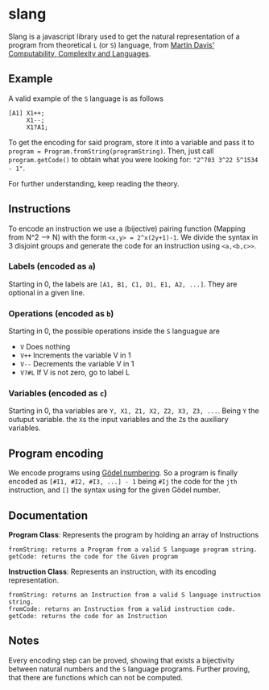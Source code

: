 # slang

Slang is a javascript library used to get the natural representation of a program from theoretical `L` (or `S`) language, from [Martin Davis' Computability, Complexity and Languages](https://www.amazon.com/Computability-Complexity-Languages-Second-Fundamentals/dp/0122063821).

## Example
A valid example of the `S` language is as follows
```
[A1] X1++;
     X1--;
     X1?A1;
```
To get the encoding for said program, store it into a variable and pass it to `program = Program.fromString(programString)`. Then, just call `program.getCode()` to obtain what you were looking for: `"2^703 3^22 5^1534 - 1"`.

For further understanding, keep reading the theory.

## Instructions
To encode an instruction we use a (bijective) pairing function (Mapping from N^2 --> N) with the form `<x,y> = 2^x(2y+1)-1`.
We divide the syntax in 3 disjoint groups and generate the code for an instruction using `<a,<b,c>>`.

### Labels (encoded as `a`)
Starting in 0, the labels are `[A1, B1, C1, D1, E1, A2, ...]`. They are optional in a given line.

### Operations (encoded as `b`)
Starting in 0, the possible operations inside the `S` languague are
- `V` Does nothing
- `V++` Increments the variable V in 1
- `V--` Decrements the variable V in 1
- `V?#L` If V is not zero, go to label L

### Variables (encoded as `c`)
Starting in 0, tha variables are `Y, X1, Z1, X2, Z2, X3, Z3, ...`. Being `Y` the outuput variable. the `X`s the input variables and the `Z`s the auxiliary variables.

## Program encoding
We encode programs using [Gödel numbering](https://en.wikipedia.org/wiki/G%C3%B6del_numbering). So a program is finally encoded as `[#I1, #I2, #I3, ...] - 1` being `#Ij` the code for the `jth` instruction, and `[]` the syntax using for the given Gödel number.

## Documentation
**Program Class**: Represents the program by holding an array of Instructions
```
fromString: returns a Program from a valid S language program string.
getCode: returns the code for the Given program
```
**Instruction Class**: Represents an instruction, with its encoding representation.
```
fromString: returns an Instruction from a valid S language instruction string.
fromCode: returns an Instruction from a valid instruction code.
getCode: returns the code for an Instruction
```
## Notes
Every encoding step can be proved, showing that exists a bijectivity between natural numbers and the `S` language programs. Further proving, that there are functions which can not be computed.